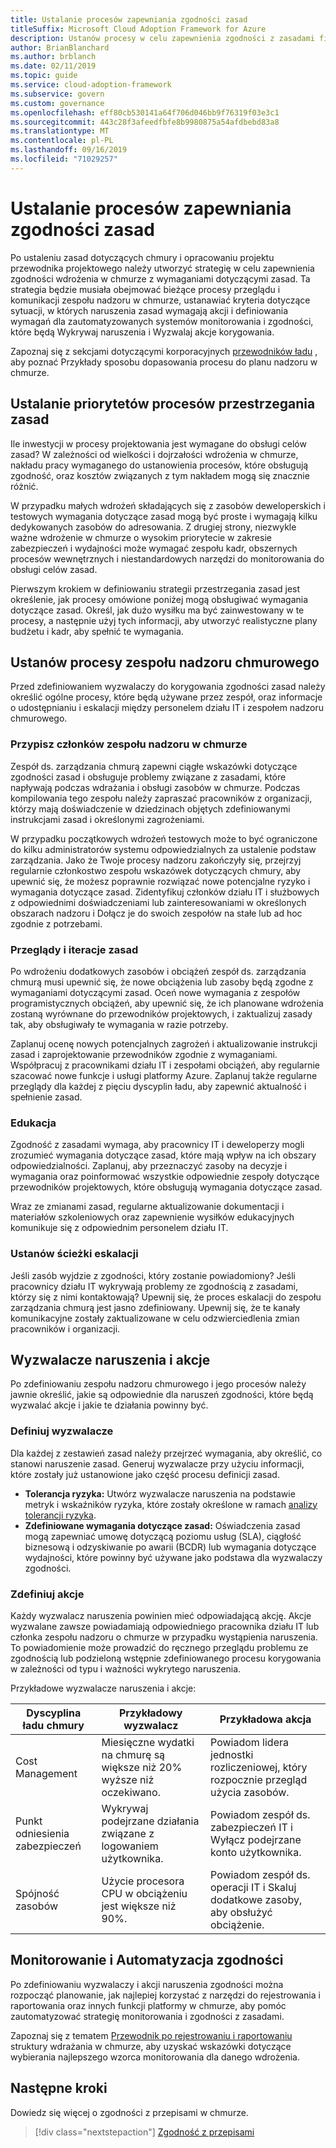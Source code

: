 ```yaml
---
title: Ustalanie procesów zapewniania zgodności zasad
titleSuffix: Microsoft Cloud Adoption Framework for Azure
description: Ustanów procesy w celu zapewnienia zgodności z zasadami firmowymi.
author: BrianBlanchard
ms.author: brblanch
ms.date: 02/11/2019
ms.topic: guide
ms.service: cloud-adoption-framework
ms.subservice: govern
ms.custom: governance
ms.openlocfilehash: eff80cb530141a64f706d046bb9f76319f03e3c1
ms.sourcegitcommit: 443c28f3afeedfbfe8b9980875a54afdbebd83a8
ms.translationtype: MT
ms.contentlocale: pl-PL
ms.lasthandoff: 09/16/2019
ms.locfileid: "71029257"
---
```

<!-- markdownlint-disable MD026 -->

# <a name="establish-policy-adherence-processes"></a>Ustalanie procesów zapewniania zgodności zasad

<!---
I've defined policies, I've provided an architecture guide. Now how do I monitor adherence to policy? If there is a violation, how do I enforce the policy?
--->

Po ustaleniu zasad dotyczących chmury i opracowaniu projektu przewodnika projektowego należy utworzyć strategię w celu zapewnienia zgodności wdrożenia w chmurze z wymaganiami dotyczącymi zasad. Ta strategia będzie musiała obejmować bieżące procesy przeglądu i komunikacji zespołu nadzoru w chmurze, ustanawiać kryteria dotyczące sytuacji, w których naruszenia zasad wymagają akcji i definiowania wymagań dla zautomatyzowanych systemów monitorowania i zgodności, które będą Wykrywaj naruszenia i Wyzwalaj akcje korygowania.

Zapoznaj się z sekcjami dotyczącymi korporacyjnych [przewodników ładu](../guides/index.md) , aby poznać Przykłady sposobu dopasowania procesu do planu nadzoru w chmurze.

## <a name="prioritize-policy-adherence-processes"></a>Ustalanie priorytetów procesów przestrzegania zasad

Ile inwestycji w procesy projektowania jest wymagane do obsługi celów zasad? W zależności od wielkości i dojrzałości wdrożenia w chmurze, nakładu pracy wymaganego do ustanowienia procesów, które obsługują zgodność, oraz kosztów związanych z tym nakładem mogą się znacznie różnić.

W przypadku małych wdrożeń składających się z zasobów deweloperskich i testowych wymagania dotyczące zasad mogą być proste i wymagają kilku dedykowanych zasobów do adresowania. Z drugiej strony, niezwykle ważne wdrożenie w chmurze o wysokim priorytecie w zakresie zabezpieczeń i wydajności może wymagać zespołu kadr, obszernych procesów wewnętrznych i niestandardowych narzędzi do monitorowania do obsługi celów zasad.

Pierwszym krokiem w definiowaniu strategii przestrzegania zasad jest określenie, jak procesy omówione poniżej mogą obsługiwać wymagania dotyczące zasad. Określ, jak dużo wysiłku ma być zainwestowany w te procesy, a następnie użyj tych informacji, aby utworzyć realistyczne plany budżetu i kadr, aby spełnić te wymagania.

## <a name="establish-cloud-governance-team-processes"></a>Ustanów procesy zespołu nadzoru chmurowego

Przed zdefiniowaniem wyzwalaczy do korygowania zgodności zasad należy określić ogólne procesy, które będą używane przez zespół, oraz informacje o udostępnianiu i eskalacji między personelem działu IT i zespołem nadzoru chmurowego.

### <a name="assign-cloud-governance-team-members"></a>Przypisz członków zespołu nadzoru w chmurze

Zespół ds. zarządzania chmurą zapewni ciągłe wskazówki dotyczące zgodności zasad i obsługuje problemy związane z zasadami, które napływają podczas wdrażania i obsługi zasobów w chmurze. Podczas kompilowania tego zespołu należy zapraszać pracowników z organizacji, którzy mają doświadczenie w dziedzinach objętych zdefiniowanymi instrukcjami zasad i określonymi zagrożeniami.

W przypadku początkowych wdrożeń testowych może to być ograniczone do kilku administratorów systemu odpowiedzialnych za ustalenie podstaw zarządzania. Jako że Twoje procesy nadzoru zakończyły się, przejrzyj regularnie członkostwo zespołu wskazówek dotyczących chmury, aby upewnić się, że możesz poprawnie rozwiązać nowe potencjalne ryzyko i wymagania dotyczące zasad. Zidentyfikuj członków działu IT i służbowych z odpowiednimi doświadczeniami lub zainteresowaniami w określonych obszarach nadzoru i Dołącz je do swoich zespołów na stałe lub ad hoc zgodnie z potrzebami.

### <a name="reviews-and-policy-iteration"></a>Przeglądy i iteracje zasad

Po wdrożeniu dodatkowych zasobów i obciążeń zespół ds. zarządzania chmurą musi upewnić się, że nowe obciążenia lub zasoby będą zgodne z wymaganiami dotyczącymi zasad. Oceń nowe wymagania z zespołów programistycznych obciążeń, aby upewnić się, że ich planowane wdrożenia zostaną wyrównane do przewodników projektowych, i zaktualizuj zasady tak, aby obsługiwały te wymagania w razie potrzeby.

Zaplanuj ocenę nowych potencjalnych zagrożeń i aktualizowanie instrukcji zasad i zaprojektowanie przewodników zgodnie z wymaganiami. Współpracuj z pracownikami działu IT i zespołami obciążeń, aby regularnie szacować nowe funkcje i usługi platformy Azure. Zaplanuj także regularne przeglądy dla każdej z pięciu dyscyplin ładu, aby zapewnić aktualność i spełnienie zasad.

### <a name="education"></a>Edukacja

Zgodność z zasadami wymaga, aby pracownicy IT i deweloperzy mogli zrozumieć wymagania dotyczące zasad, które mają wpływ na ich obszary odpowiedzialności. Zaplanuj, aby przeznaczyć zasoby na decyzje i wymagania oraz poinformować wszystkie odpowiednie zespoły dotyczące przewodników projektowych, które obsługują wymagania dotyczące zasad.

Wraz ze zmianami zasad, regularne aktualizowanie dokumentacji i materiałów szkoleniowych oraz zapewnienie wysiłków edukacyjnych komunikuje się z odpowiednim personelem działu IT.

### <a name="establish-escalation-paths"></a>Ustanów ścieżki eskalacji

Jeśli zasób wyjdzie z zgodności, który zostanie powiadomiony? Jeśli pracownicy działu IT wykrywają problemy ze zgodnością z zasadami, którzy się z nimi kontaktowają? Upewnij się, że proces eskalacji do zespołu zarządzania chmurą jest jasno zdefiniowany. Upewnij się, że te kanały komunikacyjne zostały zaktualizowane w celu odzwierciedlenia zmian pracowników i organizacji.

## <a name="violation-triggers-and-actions"></a>Wyzwalacze naruszenia i akcje

Po zdefiniowaniu zespołu nadzoru chmurowego i jego procesów należy jawnie określić, jakie są odpowiednie dla naruszeń zgodności, które będą wyzwalać akcje i jakie te działania powinny być.

### <a name="define-triggers"></a>Definiuj wyzwalacze

Dla każdej z zestawień zasad należy przejrzeć wymagania, aby określić, co stanowi naruszenie zasad. Generuj wyzwalacze przy użyciu informacji, które zostały już ustanowione jako część procesu definicji zasad.

- **Tolerancja ryzyka:** Utwórz wyzwalacze naruszenia na podstawie metryk i wskaźników ryzyka, które zostały określone w ramach [analizy tolerancji ryzyka](./risk-tolerance.md).
- **Zdefiniowane wymagania dotyczące zasad:** Oświadczenia zasad mogą zapewniać umowę dotyczącą poziomu usług (SLA), ciągłość biznesową i odzyskiwanie po awarii (BCDR) lub wymagania dotyczące wydajności, które powinny być używane jako podstawa dla wyzwalaczy zgodności.

### <a name="define-actions"></a>Zdefiniuj akcje

Każdy wyzwalacz naruszenia powinien mieć odpowiadającą akcję. Akcje wyzwalane zawsze powiadamiają odpowiedniego pracownika działu IT lub członka zespołu nadzoru o chmurze w przypadku wystąpienia naruszenia. To powiadomienie może prowadzić do ręcznego przeglądu problemu ze zgodnością lub podzieloną wstępnie zdefiniowanego procesu korygowania w zależności od typu i ważności wykrytego naruszenia.

Przykładowe wyzwalacze naruszenia i akcje:

| Dyscyplina ładu chmury | Przykładowy wyzwalacz | Przykładowa akcja |
|-----------------------------|----------------|---------------|
| Cost Management | Miesięczne wydatki na chmurę są większe niż 20% wyższe niż oczekiwano. | Powiadom lidera jednostki rozliczeniowej, który rozpocznie przegląd użycia zasobów. |
| Punkt odniesienia zabezpieczeń | Wykrywaj podejrzane działania związane z logowaniem użytkownika. | Powiadom zespół ds. zabezpieczeń IT i Wyłącz podejrzane konto użytkownika. |
| Spójność zasobów | Użycie procesora CPU w obciążeniu jest większe niż 90%. | Powiadom zespół ds. operacji IT i Skaluj dodatkowe zasoby, aby obsłużyć obciążenie. |

## <a name="monitoring-and-compliance-automation"></a>Monitorowanie i Automatyzacja zgodności

Po zdefiniowaniu wyzwalaczy i akcji naruszenia zgodności można rozpocząć planowanie, jak najlepiej korzystać z narzędzi do rejestrowania i raportowania oraz innych funkcji platformy w chmurze, aby pomóc zautomatyzować strategię monitorowania i zgodności z zasadami.

Zapoznaj się z tematem [Przewodnik po rejestrowaniu i raportowaniu](../../decision-guides/logging-and-reporting/index.md) struktury wdrażania w chmurze, aby uzyskać wskazówki dotyczące wybierania najlepszego wzorca monitorowania dla danego wdrożenia.

## <a name="next-steps"></a>Następne kroki

Dowiedz się więcej o zgodności z przepisami w chmurze.

> [!div class="nextstepaction"]
> [Zgodność z przepisami](./regulatory-compliance.md)
